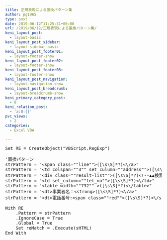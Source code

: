 ```yaml
---
title: 正規表現による置換パターン集
author: pg1965
type: post
date: 2019-06-12T11:25:31+00:00
url: /2019/06/12/正規表現による置換パターン集/
keni_layout_post:
  - layout-basic
keni_layout_post_sidebar:
  - layout-sidebar-basic
keni_layout_post_footer01:
  - layout-footer-show
keni_layout_post_footer02:
  - layout-footer-show
keni_layout_post_footer03:
  - layout-footer-show
keni_layout_post_navigation:
  - layout-navigation-show
keni_layout_post_breadcrumb:
  - layout-breadcrumb-show
keni_primary_category_post:
  - 8
keni_relation_post:
  - 'a:0:{}'
pvc_views:
  - 2
categories:
  - Excel VBA

---
```

<pre class="lang:vb decode:true ">Set RE = CreateObject("VBScript.RegExp")

'置換パターン
strPattern = "&lt;span class=""line""&gt;([\s\S]*?)&lt;\/a&gt;"
strPattern = "&lt;td colspan=""3"" set_culumn=""address""&gt;([\s\S]*?)&lt;\/td&gt;"
strPattern = "&lt;div class=""result-list""&gt;([\s\S]*?)&lt;!--▲▲検索結果ブロック▲▲--&gt;"
strPattern = "&lt;td set_culumn=""tel_no""&gt;([\s\S]*?)&lt;\/td&gt;"
strPattern = "&lt;table width=""732"" &gt;([\s\S]*?)&lt;\/table&gt;"
strPattern = "&lt;dt&gt;事業者名：&lt;strong&gt;([\s\S]*?)&lt;\/a&gt;"
strPattern = "&lt;dt&gt;電話番号:&lt;span class=""red""&gt;([\s\S]*?)&lt;\/span&gt;"

With RE
    .Pattern = strPattern
    .IgnoreCase = True
    .Global = True
    Set reMatch = .Execute(sHTML)
End With
</pre>

&nbsp;